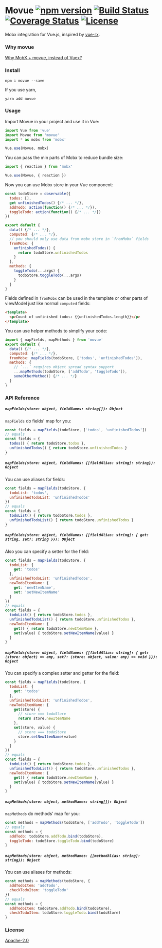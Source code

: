 # Movue [![npm version](https://badge.fury.io/js/movue.svg)](https://badge.fury.io/js/movue) [![Build Status](https://travis-ci.org/nighca/movue.svg?branch=master)](https://travis-ci.org/nighca/movue) [![Coverage Status](https://coveralls.io/repos/github/nighca/movue/badge.svg?branch=master)](https://coveralls.io/github/nighca/movue?branch=master) [![License](https://img.shields.io/badge/License-Apache%202.0-blue.svg)](https://opensource.org/licenses/Apache-2.0)

Mobx integration for Vue.js, inspired by [vue-rx](https://github.com/vuejs/vue-rx).

### Why movue

[Why MobX + movue, instead of Vuex?](https://github.com/nighca/movue/issues/8)

### Install

```shell
npm i movue --save
```

If you use yarn,

```shell
yarn add movue
```

### Usage

Import Movue in your project and use it in Vue:

```javascript
import Vue from 'vue'
import Movue from 'movue'
import * as mobx from 'mobx'

Vue.use(Movue, mobx)
```

You can pass the min parts of Mobx to reduce bundle size:

```javascript
import { reaction } from 'mobx'

Vue.use(Movue, { reaction })
```

Now you can use Mobx store in your Vue component:

```javascript
const todoStore = observable({
  todos: [],
  get unfinishedTodos() {/* ... */},
  addTodo: action(function() {/* ... */}),
  toggleTodo: action(function() {/* ... */})
})

export default {
  data() {/* ... */},
  computed: {/* ... */},
  // you should only use data from mobx store in `fromMobx` fields
  fromMobx: {
    unfinishedTodos() {
      return todoStore.unfinishedTodos
    }
  },
  methods: {
    toggleTodo(...args) {
      todoStore.toggleTodo(...args)
    }
  }
}
```

Fields defined in `fromMobx` can be used in the template or other parts of viewModel just like normal `computed` fields:

```html
<template>
  <p>Count of unfinished todos: {{unfinishedTodos.length}}</p>
</template>
```

You can use helper methods to simplify your code:

```javascript
import { mapFields, mapMethods } from 'movue'
export default {
  data() {/* ... */},
  computed: {/* ... */},
  fromMobx: mapFields(todoStore, ['todos', 'unfinishedTodos']),
  methods: {
    // `...` requires object spread syntax support
    ...mapMethods(todoStore, ['addTodo', 'toggleTodo']),
    someOtherMethod() {/* ... */}
  }
}
```

### API Reference

##### `mapFields(store: object, fieldNames: string[]): Object`

`mapFields` do fields' map for you:

```javascript
const fields = mapFields(todoStore, ['todos', 'unfinishedTodos'])
// equals
const fields = {
  todos() { return todoStore.todos },
  unfinishedTodos() { return todoStore.unfinishedTodos }
}
```

##### `mapFields(store: object, fieldNames: {[fieldAlias: string]: string}): Object`

You can use aliases for fields:

```javascript
const fields = mapFields(todoStore, {
  todoList: 'todos',
  unfinishedTodoList: 'unfinishedTodos'
})
// equals
const fields = {
  todoList() { return todoStore.todos },
  unfinishedTodoList() { return todoStore.unfinishedTodos }
}
```

##### `mapFields(store: object, fieldNames: {[fieldAlias: string]: { get: string, set?: string }}): Object`

Also you can specify a setter for the field:

```javascript
const fields = mapFields(todoStore, {
  todoList: {
    get: 'todos'
  },
  unfinishedTodoList: 'unfinishedTodos',
  newTodoItemName: {
    get: 'newItemName',
    set: 'setNewItemName'
  }
})
// equals
const fields = {
  todoList() { return todoStore.todos },
  unfinishedTodoList() { return todoStore.unfinishedTodos },
  newTodoItemName: {
    get() { return todoStore.newItemName },
    set(value) { todoStore.setNewItemName(value) }
  }
}
```

##### `mapFields(store: object, fieldNames: {[fieldAlias: string]: { get: (store: object) => any, set?: (store: object, value: any) => void }}): Object`

You can specify a complex setter and getter for the field:

```javascript
const fields = mapFields(todoStore, {
  todoList: {
    get: 'todos'
  },
  unfinishedTodoList: 'unfinishedTodos',
  newTodoItemName: {
    get(store) {
      // store === todoStore
      return store.newItemName
    },
    set(store, value) {
      // store === todoStore
      store.setNewItemName(value)
    }
  }
})
// equals
const fields = {
  todoList() { return todoStore.todos },
  unfinishedTodoList() { return todoStore.unfinishedTodos },
  newTodoItemName: {
    get() { return todoStore.newItemName },
    set(value) { todoStore.setNewItemName(value) }
  }
}
```

##### `mapMethods(store: object, methodNames: string[]): Object`

`mapMethods` do methods' map for you:

```javascript
const methods = mapMethods(todoStore, ['addTodo', 'toggleTodo'])
// equals
const methods = {
  addTodo: todoStore.addTodo.bind(todoStore),
  toggleTodo: todoStore.toggleTodo.bind(todoStore)
}
```

##### `mapMethods(store: object, methodNames: {[methodAlias: string]: string}): Object`

You can use aliases for methods:

```javascript
const methods = mapMethods(todoStore, {
  addTodoItem: 'addTodo',
  checkTodoItem: 'toggleTodo'
})
// equals
const methods = {
  addTodoItem: todoStore.addTodo.bind(todoStore),
  checkTodoItem: todoStore.toggleTodo.bind(todoStore)
}
```

### License

[Apache-2.0](https://opensource.org/licenses/Apache-2.0)
